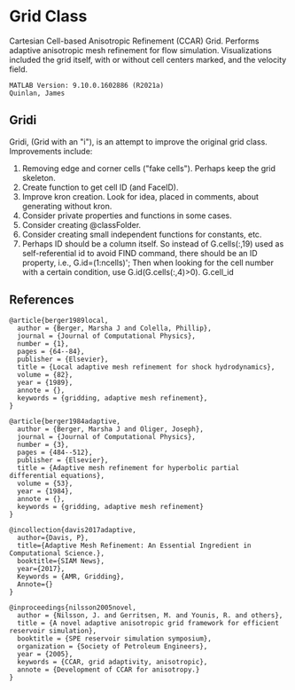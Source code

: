 # Grid Class

Cartesian Cell-based Anisotropic Refinement (CCAR) Grid.  Performs adaptive anisotropic mesh refinement for flow simulation.
Visualizations included the grid itself, with or without cell centers marked, and the velocity field.  

```
MATLAB Version: 9.10.0.1602886 (R2021a)
Quinlan, James
```
 


## Gridi

Gridi, (Grid with an "i"), is an attempt to improve the original grid class.  Improvements include:

1. Removing edge and corner cells ("fake cells"). Perhaps keep the grid skeleton. 
2. Create function to get cell ID (and FaceID).
3. Improve kron creation.  Look for idea, placed in comments, about generating without kron. 
4. Consider private properties and functions in some cases.  
5. Consider creating @classFolder.
6. Consider creating small independent functions for constants, etc.
7. Perhaps ID should be a column itself.  So instead of G.cells(:,19)
    used as self-referential id to avoid FIND command, there should be an
    ID property, i.e., G.id=(1:ncells)';  Then when looking for the cell
    number with a certain condition, use G.id(G.cells(:,4)>0).  G.cell_id
 


## References

```
@article{berger1989local,
  author = {Berger, Marsha J and Colella, Phillip},
  journal = {Journal of Computational Physics},
  number = {1},
  pages = {64--84},
  publisher = {Elsevier},
  title = {Local adaptive mesh refinement for shock hydrodynamics},
  volume = {82},
  year = {1989},
  annote = {},
  keywords = {gridding, adaptive mesh refinement},
}

@article{berger1984adaptive,
  author = {Berger, Marsha J and Oliger, Joseph},
  journal = {Journal of Computational Physics},
  number = {3},
  pages = {484--512},
  publisher = {Elsevier},
  title = {Adaptive mesh refinement for hyperbolic partial differential equations},
  volume = {53},
  year = {1984},
  annote = {},
  keywords = {gridding, adaptive mesh refinement}
}

@incollection{davis2017adaptive,
  author={Davis, P},
  title={Adaptive Mesh Refinement: An Essential Ingredient in Computational Science.},
  booktitle={SIAM News},
  year={2017}, 
  Keywords = {AMR, Gridding},
  Annote={}
}

@inproceedings{nilsson2005novel,
  author = {Nilsson, J. and Gerritsen, M. and Younis, R. and others},
  title = {A novel adaptive anisotropic grid framework for efficient reservoir simulation},
  booktitle = {SPE reservoir simulation symposium},
  organization = {Society of Petroleum Engineers},
  year = {2005},
  keywords = {CCAR, grid adaptivity, anisotropic},
  annote = {Development of CCAR for anisotropy.}
}
``` 
